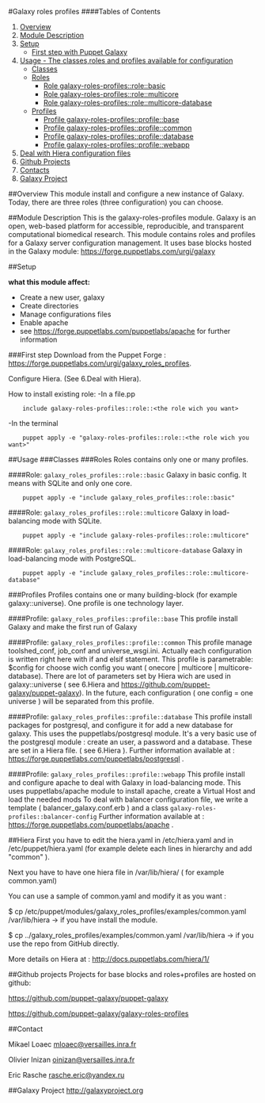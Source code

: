 #Galaxy roles profiles
####Tables of Contents
1. [Overview](#overview)
2. [Module Description](#module-description)
3. [Setup](#setup)
    * [First step with Puppet Galaxy](#first-step)
4. [Usage - The classes,roles and profiles available for configuration ](#usage)
    * [Classes](#classes)
    * [Roles](#roles)
        * [Role galaxy-roles-profiles::role::basic](#role-galaxy_roles_profilesrolebasic)
        * [Role galaxy-roles-profiles::role::multicore](#role-galaxy_roles_profilesrolemulticore)
        * [Role galaxy-roles-profiles::role::multicore-database](#role-galaxy_roles_profilesrolemulticore-database)
    * [Profiles](#profiles)
        * [Profile galaxy-roles-profiles::profile::base](#profile-galaxy_roles_profilesprofilebase)
        * [Profile galaxy-roles-profiles::profile::common](#profile-galaxy_roles_profilesprofilecommon)
        * [Profile galaxy-roles-profiles::profile::database](#profile-galaxy_roles_profilesprofiledatabase)
        * [Profile galaxy-roles-profiles::profile::webapp](#profile-galaxy_roles_profileprofilewebapp)
5. [Deal with Hiera configuration files](#hiera)   
6. [Github Projects](#github-projects)
7. [Contacts](#contact)
8. [Galaxy Project](#galaxy-project)

##Overview
This module install and configure a new instance of Galaxy. Today, there are three roles (three configuration) you can choose.

##Module Description
This is the galaxy-roles-profiles module. Galaxy is an open, web-based platform for accessible, reproducible, and transparent computational biomedical research.
This module contains roles and profiles for a Galaxy server configuration management.
It uses base blocks hosted in the Galaxy module: https://forge.puppetlabs.com/urgi/galaxy

##Setup

**what this module affect:**
* Create a new user, galaxy
* Create directories
* Manage configurations files
* Enable apache
 * see https://forge.puppetlabs.com/puppetlabs/apache for further information

###First step
Download from the Puppet Forge : https://forge.puppetlabs.com/urgi/galaxy_roles_profiles.

Configure Hiera. (See 6.Deal with Hiera).

How to install existing role:
-In a file.pp

```puppet
	include galaxy-roles-profiles::role::<the role wich you want>
```
-In the terminal

```terminal
	puppet apply -e "galaxy-roles-profiles::role::<the role wich you want>"
```


##Usage
###Classes
###Roles 
Roles contains only one or many profiles.
 
####Role: `galaxy_roles_profiles::role::basic`
Galaxy in basic config. It means with SQLite and only one core.

```
	puppet apply -e "include galaxy_roles_profiles::role::basic"
```

####Role: `galaxy_roles_profiles::role::multicore`
Galaxy in load-balancing mode with SQLite.

```
	puppet apply -e "include galaxy-roles-profiles::role::multicore"
```
####Role: `galaxy_roles_profiles::role::multicore-database`
Galaxy in load-balancing mode with PostgreSQL.

```
	puppet apply -e "include galaxy_roles_profiles::role::multicore-database"
```

###Profiles
Profiles contains one or many building-block (for example galaxy::universe). One profile is one technology layer.

####Profile: `galaxy_roles_profiles::profile::base`
This profile install Galaxy and make the first run of Galaxy

####Profile: `galaxy_roles_profiles::profile::common`
This profile manage toolshed_conf, job_conf and universe_wsgi.ini. Actually each configuration is written right here with if and elsif statement.
This profile is parametrable: $config for choose wich config you want ( onecore | multicore | multicore-database).
There are lot of parameters set by Hiera wich are used in galaxy::universe ( see 6.Hiera and https://github.com/puppet-galaxy/puppet-galaxy).
In the future, each configuration ( one config = one universe ) will be separated from this profile.

####Profile: `galaxy_roles_profiles::profile::database`
This profile install packages for postgresql, and configure it for add a new database for galaxy.
This uses the puppetlabs/postgresql module.
It's a very basic use of the postgresql module : create an user, a password and a database.
These are set in a Hiera file. ( see 6.Hiera ).
Further information available at : https://forge.puppetlabs.com/puppetlabs/postgresql .

####Profile: `galaxy_roles_profiles::profile::webapp`
This profile install and configure apache to deal with Galaxy in load-balancing mode.
This uses puppetlabs/apache module to install apache, create a Virtual Host and load the needed mods
To deal with balancer configuration file, we write a template ( balancer_galaxy.conf.erb ) and a class `galaxy-roles-profiles::balancer-config`
Further information available at : https://forge.puppetlabs.com/puppetlabs/apache .


##Hiera
First you have to edit the hiera.yaml in /etc/hiera.yaml and in /etc/puppet/hiera.yaml (for example delete each lines in hierarchy and add "common" ).

Next you have to have one hiera file in /var/lib/hiera/ ( for example common.yaml) 

You can use a sample of common.yaml and modify it as you want :

$ cp /etc/puppet/modules/galaxy_roles_profiles/examples/common.yaml /var/lib/hiera -> if you have install the module.

$ cp ../galaxy_roles_profiles/examples/common.yaml /var/lib/hiera -> if you use the repo from GitHub directly.

More details on Hiera at : http://docs.puppetlabs.com/hiera/1/

##Github projects
Projects for base blocks and roles+profiles are hosted on github:


https://github.com/puppet-galaxy/puppet-galaxy


https://github.com/puppet-galaxy/galaxy-roles-profiles

##Contact

Mikael Loaec    mloaec@versailles.inra.fr


Olivier Inizan  oinizan@versailles.inra.fr


Eric Rasche     rasche.eric@yandex.ru

##Galaxy Project
http://galaxyproject.org
